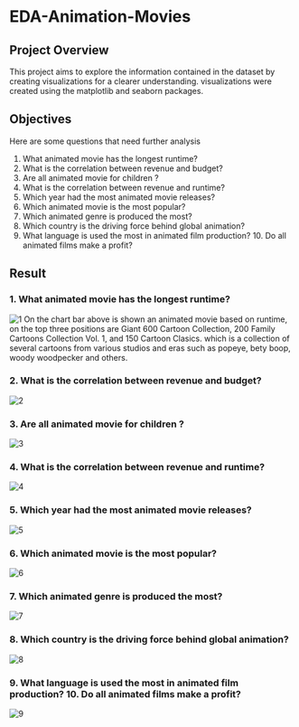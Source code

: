 # EDA-Animation-Movies

## Project Overview
This project aims to explore the information contained in the dataset by creating visualizations for a clearer understanding. visualizations were created using the matplotlib and seaborn packages.

## Objectives
Here are some questions that need further analysis
1. What animated movie has the longest runtime?
2. What is the correlation between revenue and budget?
3. Are all animated movie for children ?
4. What is the correlation between revenue and runtime?
5. Which year had the most animated movie releases?
6. Which animated movie is the most popular?
7. Which animated genre is produced the most?
8. Which country is the driving force behind global animation?
9. What language is used the most in animated film production? 10. Do all animated films make a profit?

## Result
### 1. What animated movie has the longest runtime?
![1](Result/1.png)
On the chart bar above is shown an animated movie based on runtime, on the top three positions are Giant 600 Cartoon Collection, 200 Family Cartoons Collection Vol. 1, and 150 Cartoon Clasics. which is a collection of several cartoons from various studios and eras such as popeye, bety boop, woody woodpecker and others.

### 2. What is the correlation between revenue and budget?
![2](Result/2.png)
### 3. Are all animated movie for children ?
![3](Result/3.png)
### 4. What is the correlation between revenue and runtime?
![4](Result/4.png)
### 5. Which year had the most animated movie releases?
![5](Result/5.png)
### 6. Which animated movie is the most popular?
![6](Result/6.png)
### 7. Which animated genre is produced the most?
![7](Result/7.png)
### 8. Which country is the driving force behind global animation?
![8](Result/8.png)
### 9. What language is used the most in animated film production? 10. Do all animated films make a profit?
![9](Result/9.png)


   



